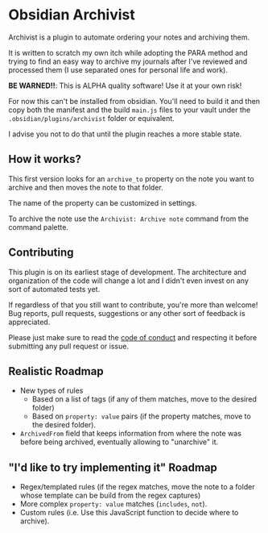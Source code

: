 # Obsidian Archivist

Archivist is a plugin to automate ordering your notes and archiving them.

It is written to scratch my own itch while adopting the PARA method and trying
to find an easy way to archive my journals after I've reviewed and processed
them (I use separated ones for personal life and work).

**BE WARNED!!**: This is ALPHA quality software! Use it at your own risk!

For now this can't be installed from obsidian. You'll need to build it and then
copy both the manifest and the build `main.js` files to your vault under the
`.obsidian/plugins/archivist` folder or equivalent.

I advise you not to do that until the plugin reaches a more stable state.

## How it works?

This first version looks for an `archive_to` property on the note you want to
archive and then moves the note to that folder.

The name of the property can be customized in settings.

To archive the note use the `Archivist: Archive note` command from the command
palette.

## Contributing

This plugin is on its earliest stage of development. The architecture and
organization of the code will change a lot and I didn't even invest on any sort
of automated tests yet.

If regardless of that you still want to contribute, you're more than welcome!
Bug reports, pull requests, suggestions or any other sort of feedback is
appreciated.

Please just make sure to read the [code of conduct](./CODE_OF_CONDUCT.md) and
respecting it before submitting any pull request or issue.

## Realistic Roadmap

- New types of rules
  - Based on a list of tags (if any of them matches, move to the desired
  	folder)
  - Based on `property: value` pairs (if the property matches, move to the
  	desired folder).
- `ArchivedFrom` field that keeps information from where the note was before
  being archived, eventually allowing to "unarchive" it.

## "I'd like to try implementing it" Roadmap

- Regex/templated rules (if the regex matches, move the note to a folder whose
  template can be build from the regex captures)
- More complex `property: value` matches (`includes`, `not`).
- Custom rules (i.e. Use this JavaScript function to decide where to archive).
